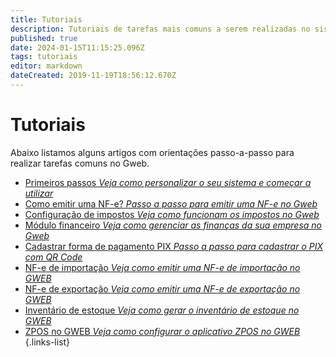 ```yaml
---
title: Tutoriais
description: Tutoriais de tarefas mais comuns a serem realizadas no sistema
published: true
date: 2024-01-15T11:15:25.096Z
tags: tutoriais
editor: markdown
dateCreated: 2019-11-19T18:56:12.670Z
---
```


# Tutoriais

Abaixo listamos alguns artigos com orientações passo-a-passo para realizar tarefas comuns no Gweb.

- [Primeiros passos *Veja como personalizar o seu sistema e começar a utilizar*](/tutoriais/primeiros-passos)
- [Como emitir uma NF-e? *Passo a passo para emitir uma NF-e no Gweb*](/tutoriais/como-emitir-uma-nfe)
- [Configuração de impostos *Veja como funcionam os impostos no Gweb*](/tutoriais/configurar-impostos)
- [Módulo financeiro *Veja como gerenciar as finanças da sua empresa no Gweb*](/tutoriais/financeiro)
- [Cadastrar forma de pagamento PIX *Passo a passo para cadastrar o PIX com QR Code*](/tutoriais/cadastrar-pix)
- [NF-e de importação *Veja como emitir uma NF-e de importação no GWEB*](/tutoriais/nota-importacao)
- [NF-e de exportação *Veja como emitir uma NF-e de exportação no GWEB*](/pt-br/tutoriais/nota-exportacao)
- [Inventário de estoque *Veja como gerar o inventário de estoque no GWEB*](/pt-br/tutoriais/inventario-estoque)
- [ZPOS no GWEB *Veja como configurar o aplicativo ZPOS no GWEB*](/pt-br/tutoriais/zpos)
{.links-list}
